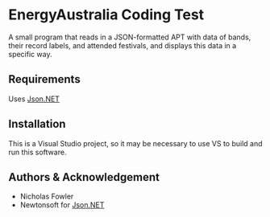 # EnergyAustralia Coding Test
A small program that reads in a JSON-formatted APT with data of bands, their record labels, and attended festivals, and displays this data in a specific way. 

## Requirements
Uses [Json.NET](https://www.newtonsoft.com/json)

## Installation
This is a Visual Studio project, so it may be necessary to use VS to build and run this software.

## Authors & Acknowledgement
* Nicholas Fowler
* Newtonsoft for [Json.NET](https://www.newtonsoft.com/json)
